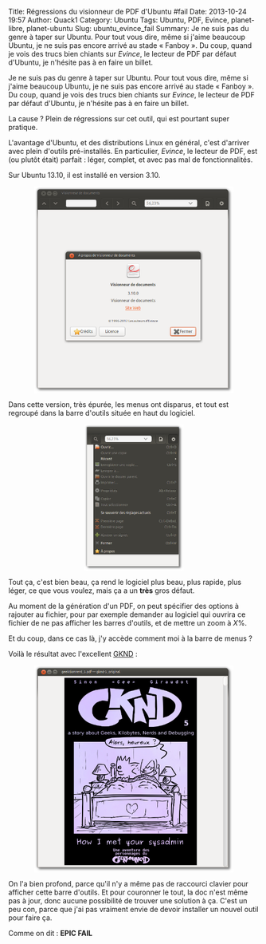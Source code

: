 Title: Régressions du visionneur de PDF d'Ubuntu #fail
Date: 2013-10-24 19:57
Author: Quack1
Category: Ubuntu
Tags: Ubuntu, PDF, Evince, planet-libre, planet-ubuntu
Slug: ubuntu_evince_fail
Summary: Je ne suis pas du genre à taper sur Ubuntu. Pour tout vous dire, même si j'aime beaucoup Ubuntu, je ne suis pas encore arrivé au stade « Fanboy ». Du coup, quand je vois des trucs bien chiants sur _Evince_, le lecteur de PDF par défaut d'Ubuntu, je n'hésite pas à en faire un billet.

Je ne suis pas du genre à taper sur Ubuntu. Pour tout vous dire, même si j'aime beaucoup Ubuntu, je ne suis pas encore arrivé au stade « Fanboy ». Du coup, quand je vois des trucs bien chiants sur _Evince_, le lecteur de PDF par défaut d'Ubuntu, je n'hésite pas à en faire un billet.

La cause ? Plein de régressions sur cet outil, qui est pourtant super pratique.

L'avantage d'Ubuntu, et des distributions Linux en général, c'est d'arriver avec plein d'outils pré-installés. En particulier, _Evince_, le lecteur de PDF, est (ou plutôt était) parfait : léger, complet, et avec pas mal de fonctionnalités.

Sur Ubuntu 13.10, il est installé en version 3.10.

<div align=center><a href="upload/evince_empty.png"><img src="upload/evince_empty.png" width="400" align="center" id="img_1"/></a></div>

Dans cette version, très épurée, les menus ont disparus, et tout est regroupé dans la barre d'outils située en haut du logiciel.

<div align=center><a href="upload/evince_menu.png"><img src="upload/evince_menu.png" width="200" align="center" id="img_1"/></a></div>

Tout ça, c'est bien beau, ça rend le logiciel plus beau, plus rapide, plus léger, ce que vous voulez, mais ça a un **très** gros défaut.

Au moment de la génération d'un PDF, on peut spécifier des options à rajouter au fichier, pour par exemple demander au logiciel qui ouvrira ce fichier de ne pas afficher les barres d'outils, et de mettre un zoom à _X_%.

Et du coup, dans ce cas là, j'y accède comment moi à la barre de menus ?

Voilà le résultat avec l'excellent [GKND](http://geektionnerd.net/) : 

<div align=center><a href="upload/evince_gknd.png"><img src="upload/evince_gknd.png" width="400" align="center" id="img_1"/></a></div>

On l'a bien profond, parce qu'il n'y a même pas de raccourci clavier pour afficher cette barre d'outils. Et pour couronner le tout, la doc n'est même pas à jour, donc aucune possibilité de trouver une solution à ça. C'est un peu con, parce que j'ai pas vraiment envie de devoir installer un nouvel outil pour faire ça.

Comme on dit : **EPIC FAIL**